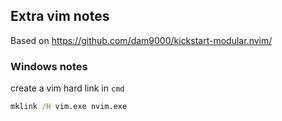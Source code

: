 ## Extra vim notes
Based on https://github.com/dam9000/kickstart-modular.nvim/


### Windows notes
create a vim hard link in `cmd`

```cmd
mklink /H vim.exe nvim.exe
```
